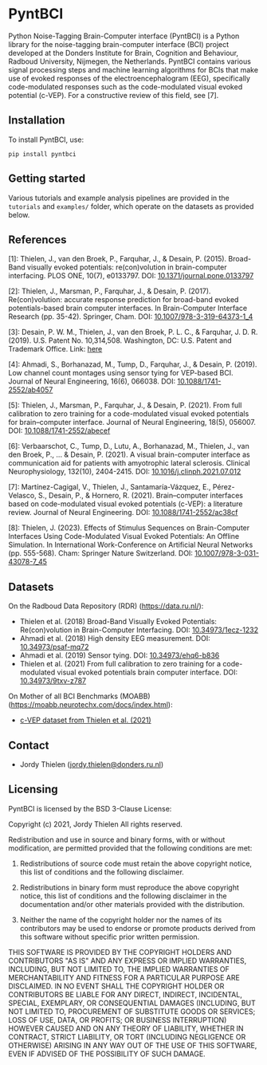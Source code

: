 # PyntBCI

Python Noise-Tagging Brain-Computer interface (PyntBCI) is a Python library for the noise-tagging brain-computer 
interface (BCI) project developed at the Donders Institute for Brain, Cognition and Behaviour, Radboud University, 
Nijmegen, the Netherlands. PyntBCI contains various signal processing steps and machine learning algorithms for BCIs 
that make use of evoked responses of the electroencephalogram (EEG), specifically code-modulated responses such as the 
code-modulated visual evoked potential (c-VEP). For a constructive review of this field, see [7].  

## Installation

To install PyntBCI, use:

	pip install pyntbci

## Getting started

Various tutorials and example analysis pipelines are provided in the `tutorials` and `examples/` folder, which operate 
on the datasets as provided below. 

## References

[1]: Thielen, J., van den Broek, P., Farquhar, J., & Desain, P. (2015). Broad-Band visually evoked potentials: 
re(con)volution in brain-computer interfacing. PLOS ONE, 10(7), e0133797. 
DOI: [10.1371/journal.pone.0133797](https://doi.org/10.1371/journal.pone.0133797)

[2]: Thielen, J., Marsman, P., Farquhar, J., & Desain, P. (2017). Re(con)volution: accurate response prediction for 
broad-band evoked potentials-based brain computer interfaces. In Brain-Computer Interface Research (pp. 35-42). 
Springer, Cham. DOI: [10.1007/978-3-319-64373-1_4](https://doi.org/10.1007/978-3-319-64373-1_4)

[3]: Desain, P. W. M., Thielen, J., van den Broek, P. L. C., & Farquhar, J. D. R. (2019). U.S. Patent No. 10,314,508. 
Washington, DC: U.S. Patent and Trademark Office. 
Link: [here](https://patentimages.storage.googleapis.com/40/a3/bb/65db00c7de99ec/US10314508.pdf)

[4]: Ahmadi, S., Borhanazad, M., Tump, D., Farquhar, J., & Desain, P. (2019). Low channel count montages using sensor 
tying for VEP-based BCI. Journal of Neural Engineering, 16(6), 066038. 
DOI: [10.1088/1741-2552/ab4057](https://doi.org/10.1088/1741-2552/ab4057)

[5]: Thielen, J., Marsman, P., Farquhar, J., & Desain, P. (2021). From full calibration to zero training for a 
code-modulated visual evoked potentials for brain–computer interface. Journal of Neural Engineering, 18(5), 056007. 
DOI: [10.1088/1741-2552/abecef](https://doi.org/10.1088/1741-2552/abecef)

[6]: Verbaarschot, C., Tump, D., Lutu, A., Borhanazad, M., Thielen, J., van den Broek, P., ... & Desain, P. (2021). A 
visual brain-computer interface as communication aid for patients with amyotrophic lateral sclerosis. Clinical 
Neurophysiology, 132(10), 2404-2415. DOI: [10.1016/j.clinph.2021.07.012](https://doi.org/10.1016/j.clinph.2021.07.012)

[7]: Martínez-Cagigal, V., Thielen, J., Santamaría-Vázquez, E., Pérez-Velasco, S., Desain, P., & Hornero, R. (2021). 
Brain–computer interfaces based on code-modulated visual evoked potentials (c-VEP): a literature review. Journal of 
Neural Engineering. DOI: [10.1088/1741-2552/ac38cf](https://doi.org/10.1088/1741-2552/ac38cf)

[8]: Thielen, J. (2023). Effects of Stimulus Sequences on Brain-Computer Interfaces Using Code-Modulated Visual 
Evoked Potentials: An Offline Simulation. In International Work-Conference on Artificial Neural Networks (pp. 555-568). 
Cham: Springer Nature Switzerland. DOI: [10.1007/978-3-031-43078-7_45](https://doi.org/10.1007/978-3-031-43078-7_45)

## Datasets

On the Radboud Data Repository (RDR) (https://data.ru.nl/):
* Thielen et al. (2018) Broad-Band Visually Evoked Potentials: Re(con)volution in Brain-Computer Interfacing. 
DOI: [10.34973/1ecz-1232](https://doi.org/10.34973/1ecz-1232)
* Ahmadi et al. (2018) High density EEG measurement. DOI: [10.34973/psaf-mq72](https://doi.org/10.34973/psaf-mq72)
* Ahmadi et al. (2019) Sensor tying. DOI: [10.34973/ehq6-b836](https://doi.org/10.34973/ehq6-b836)
* Thielen et al. (2021) From full calibration to zero training for a code-modulated visual evoked potentials brain 
  computer interface. DOI: [10.34973/9txv-z787](https://doi.org/10.34973/9txv-z787)

On Mother of all BCI Benchmarks (MOABB) (https://moabb.neurotechx.com/docs/index.html):
* [c-VEP dataset from Thielen et al. (2021)](
https://moabb.neurotechx.com/docs/generated/moabb.datasets.Thielen2021.html#moabb.datasets.Thielen2021)

## Contact

* Jordy Thielen (jordy.thielen@donders.ru.nl)

## Licensing

PyntBCI is licensed by the BSD 3-Clause License:

Copyright (c) 2021, Jordy Thielen
All rights reserved.

Redistribution and use in source and binary forms, with or without
modification, are permitted provided that the following conditions are met:

1. Redistributions of source code must retain the above copyright notice, this
   list of conditions and the following disclaimer.

2. Redistributions in binary form must reproduce the above copyright notice,
   this list of conditions and the following disclaimer in the documentation
   and/or other materials provided with the distribution.

3. Neither the name of the copyright holder nor the names of its
   contributors may be used to endorse or promote products derived from
   this software without specific prior written permission.

THIS SOFTWARE IS PROVIDED BY THE COPYRIGHT HOLDERS AND CONTRIBUTORS "AS IS"
AND ANY EXPRESS OR IMPLIED WARRANTIES, INCLUDING, BUT NOT LIMITED TO, THE
IMPLIED WARRANTIES OF MERCHANTABILITY AND FITNESS FOR A PARTICULAR PURPOSE ARE
DISCLAIMED. IN NO EVENT SHALL THE COPYRIGHT HOLDER OR CONTRIBUTORS BE LIABLE
FOR ANY DIRECT, INDIRECT, INCIDENTAL, SPECIAL, EXEMPLARY, OR CONSEQUENTIAL
DAMAGES (INCLUDING, BUT NOT LIMITED TO, PROCUREMENT OF SUBSTITUTE GOODS OR
SERVICES; LOSS OF USE, DATA, OR PROFITS; OR BUSINESS INTERRUPTION) HOWEVER
CAUSED AND ON ANY THEORY OF LIABILITY, WHETHER IN CONTRACT, STRICT LIABILITY,
OR TORT (INCLUDING NEGLIGENCE OR OTHERWISE) ARISING IN ANY WAY OUT OF THE USE
OF THIS SOFTWARE, EVEN IF ADVISED OF THE POSSIBILITY OF SUCH DAMAGE.
